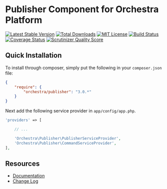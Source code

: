 Publisher Component for Orchestra Platform
==============

[![Latest Stable Version](https://img.shields.io/github/release/orchestral/publisher.svg?style=flat)](https://packagist.org/packages/orchestra/publisher)
[![Total Downloads](https://img.shields.io/packagist/dt/orchestra/publisher.svg?style=flat)](https://packagist.org/packages/orchestra/publisher)
[![MIT License](https://img.shields.io/packagist/l/orchestra/publisher.svg?style=flat)](https://packagist.org/packages/orchestra/publisher)
[![Build Status](https://img.shields.io/travis/orchestral/publisher/master.svg?style=flat)](https://travis-ci.org/orchestral/publisher)
[![Coverage Status](https://img.shields.io/coveralls/orchestral/publisher/master.svg?style=flat)](https://coveralls.io/r/orchestral/publisher?branch=master)
[![Scrutinizer Quality Score](https://img.shields.io/scrutinizer/g/orchestral/publisher/master.svg?style=flat)](https://scrutinizer-ci.com/g/orchestral/publisher/)

## Quick Installation

To install through composer, simply put the following in your `composer.json` file:

```json
{
	"require": {
		"orchestra/publisher": "3.0.*"
	}
}
```

Next add the following service provider in `app/config/app.php`.

```php
'providers' => [

	// ...

	'Orchestra\Publisher\PublisherServiceProvider',
    'Orchestra\Publisher\CommandServiceProvider',
],
```

## Resources

* [Documentation](http://orchestraplatform.com/docs/latest/components/publisher)
* [Change Log](http://orchestraplatform.com/docs/latest/components/publisher/changes#v3-0)
